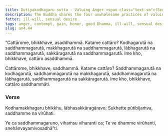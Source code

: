 ```yaml
---
title: Dutiyakodhagaru sutta - Valuing Anger <span class="text-sm">(Second)</span>
description: The Buddha shares the four unwholesome practices of valuing anger, contempt, gain, and honor, and the four wholesome practices of valuing the good Dhamma instead.
fetter: ill-will, sensual desire
tags: anger, contempt, gain, honor, good Dhamma, ill-will, sensual desire, an, an4
slug: an4.44
---
```


“Cattārome, bhikkhave, asaddhammā. Katame cattāro? Kodhagarutā na saddhammagarutā, makkhagarutā na saddhammagarutā, lābhagarutā na saddhammagarutā, sakkāragarutā na saddhammagarutā. Ime kho, bhikkhave, cattāro asaddhammā.

Cattārome, bhikkhave, saddhammā. Katame cattāro? Saddhammagarutā na kodhagarutā, saddhammagarutā na makkhagarutā, saddhammagarutā na lābhagarutā, saddhammagarutā na sakkāragarutā. Ime kho, bhikkhave, cattāro saddhammāti.

### Verse

Kodhamakkhagaru bhikkhu,
lābhasakkāragāravo;
Sukhette pūtibījaṁva,
saddhamme na virūhati.

Ye ca saddhammagaruno,
vihaṁsu viharanti ca;
Te ve dhamme virūhanti,
snehānvayamivosadhā”ti.
